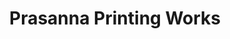 ---
title: "Prasanna Printing Works"
url: /mahabubnagar/prasanna-printing-works/
shop: Allgemein
---